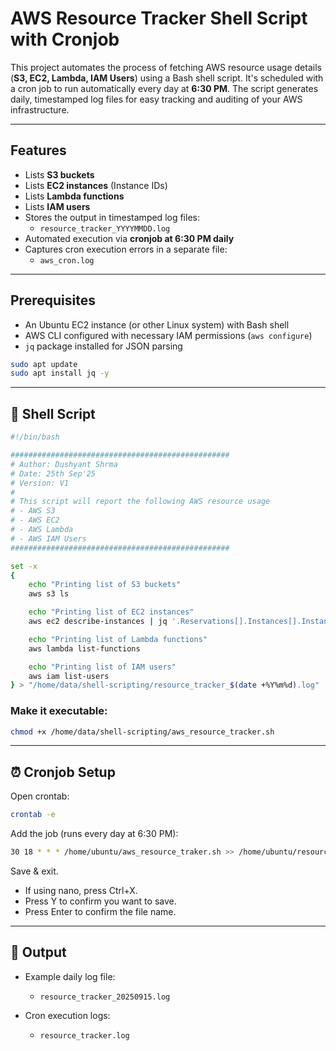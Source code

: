 # AWS Resource Tracker Shell Script with Cronjob

This project automates the process of fetching AWS resource usage details (**S3, EC2, Lambda, IAM Users**) using a Bash shell script. It's scheduled with a cron job to run automatically every day at **6:30 PM**. The script generates daily, timestamped log files for easy tracking and auditing of your AWS infrastructure.

---

## Features

- Lists **S3 buckets**
- Lists **EC2 instances** (Instance IDs)
- Lists **Lambda functions**
- Lists **IAM users**
- Stores the output in timestamped log files:
  - `resource_tracker_YYYYMMDD.log`
- Automated execution via **cronjob at 6:30 PM daily**
- Captures cron execution errors in a separate file:
  - `aws_cron.log`

---

## Prerequisites

- An Ubuntu EC2 instance (or other Linux system) with Bash shell
- AWS CLI configured with necessary IAM permissions (`aws configure`)
- `jq` package installed for JSON parsing

```bash
sudo apt update
sudo apt install jq -y
```

---

## 📜 Shell Script

```bash
#!/bin/bash

#################################################
# Author: Dushyant Shrma
# Date: 25th Sep'25
# Version: V1
#
# This script will report the following AWS resource usage
# - AWS S3
# - AWS EC2
# - AWS Lambda
# - AWS IAM Users
#################################################

set -x
{
    echo "Printing list of S3 buckets"
    aws s3 ls

    echo "Printing list of EC2 instances"
    aws ec2 describe-instances | jq '.Reservations[].Instances[].InstanceId'

    echo "Printing list of Lambda functions"
    aws lambda list-functions

    echo "Printing list of IAM users"
    aws iam list-users
} > "/home/data/shell-scripting/resource_tracker_$(date +%Y%m%d).log"
```

### Make it executable:
```bash
chmod +x /home/data/shell-scripting/aws_resource_tracker.sh
```

---

## ⏰ Cronjob Setup
Open crontab:
```bash
crontab -e
```

Add the job (runs every day at 6:30 PM):
```bash
30 18 * * * /home/ubuntu/aws_resource_traker.sh >> /home/ubuntu/resource_tracker.log 2>&1
```

Save & exit.
- If using nano, press Ctrl+X.
- Press Y to confirm you want to save.
- Press Enter to confirm the file name.



---

## 📂 Output
- Example daily log file:  
  - `resource_tracker_20250915.log`  

- Cron execution logs:  
  - `resource_tracker.log`

